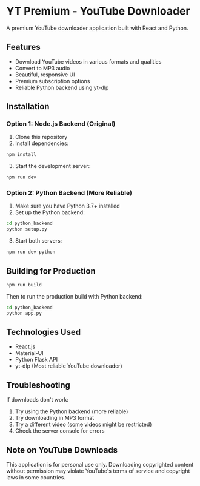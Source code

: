 # YT Premium - YouTube Downloader

A premium YouTube downloader application built with React and Python.

## Features

- Download YouTube videos in various formats and qualities
- Convert to MP3 audio
- Beautiful, responsive UI
- Premium subscription options
- Reliable Python backend using yt-dlp

## Installation

### Option 1: Node.js Backend (Original)

1. Clone this repository
2. Install dependencies:

```bash
npm install
```

3. Start the development server:

```bash
npm run dev
```

### Option 2: Python Backend (More Reliable)

1. Make sure you have Python 3.7+ installed
2. Set up the Python backend:

```bash
cd python_backend
python setup.py
```

3. Start both servers:

```bash
npm run dev-python
```

## Building for Production

```bash
npm run build
```

Then to run the production build with Python backend:

```bash
cd python_backend
python app.py
```

## Technologies Used

- React.js
- Material-UI
- Python Flask API
- yt-dlp (Most reliable YouTube downloader)

## Troubleshooting

If downloads don't work:
1. Try using the Python backend (more reliable)
2. Try downloading in MP3 format
3. Try a different video (some videos might be restricted)
4. Check the server console for errors

## Note on YouTube Downloads

This application is for personal use only. Downloading copyrighted content without permission may violate YouTube's terms of service and copyright laws in some countries.

